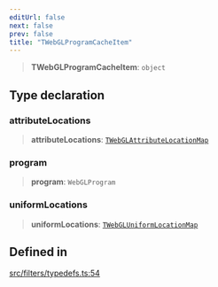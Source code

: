 ```yaml
---
editUrl: false
next: false
prev: false
title: "TWebGLProgramCacheItem"
---
```


> **TWebGLProgramCacheItem**: `object`

## Type declaration

### attributeLocations

> **attributeLocations**: [`TWebGLAttributeLocationMap`](/api/type-aliases/twebglattributelocationmap/)

### program

> **program**: `WebGLProgram`

### uniformLocations

> **uniformLocations**: [`TWebGLUniformLocationMap`](/api/type-aliases/twebgluniformlocationmap/)

## Defined in

[src/filters/typedefs.ts:54](https://github.com/fabricjs/fabric.js/blob/c093e29e73123dafcfa091ff4d5e04e690bb796e/src/filters/typedefs.ts#L54)
